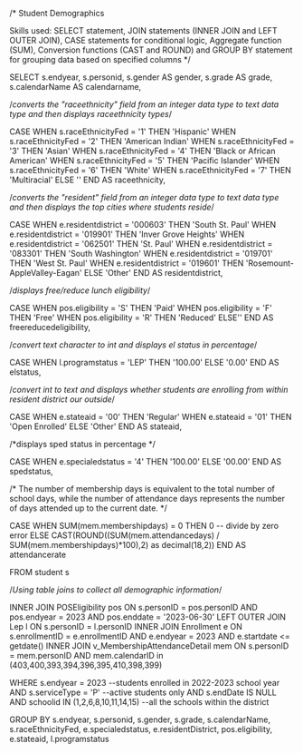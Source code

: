 /* 
Student Demographics

Skills used:
SELECT statement, JOIN statements (INNER JOIN and LEFT OUTER JOIN), CASE statements for conditional logic, Aggregate function (SUM), Conversion functions (CAST and ROUND)
and GROUP BY statement for grouping data based on specified columns
*/


SELECT 
        s.endyear,
        s.personid,
        s.gender AS gender,
        s.grade AS grade,
        s.calendarName AS calendarname,

/*converts the "raceethnicity" field from an integer data type to text data type and then displays raceethnicity types*/

CASE 
        WHEN s.raceEthnicityFed = '1' THEN 'Hispanic'
        WHEN s.raceEthnicityFed = '2' THEN 'American Indian'
        WHEN s.raceEthnicityFed = '3' THEN 'Asian'
        WHEN s.raceEthnicityFed = '4' THEN 'Black or African American'
        WHEN s.raceEthnicityFed = '5' THEN 'Pacific Islander'
        WHEN s.raceEthnicityFed = '6' THEN 'White'
        WHEN s.raceEthnicityFed = '7' THEN 'Multiracial'
        ELSE ''
        END AS raceethnicity,

/*converts the "resident" field from an integer data type to text data type and then displays the top cities where students reside*/
	
CASE
	WHEN e.residentdistrict = '000603' THEN 'South St. Paul'
	WHEN e.residentdistrict = '019901' THEN 'Inver Grove Heights'
	WHEN e.residentdistrict = '062501' THEN 'St. Paul'
	WHEN e.residentdistrict = '083301' THEN 'South Washington'
	WHEN e.residentdistrict = '019701' THEN 'West St. Paul'
	WHEN e.residentdistrict = '019601' THEN 'Rosemount-AppleValley-Eagan'
	ELSE 'Other'
	END AS residentdistrict,

/*displays free/reduce lunch eligibility*/

CASE
	WHEN pos.eligibility = 'S' THEN 'Paid'
	WHEN pos.eligibility = 'F' THEN 'Free'
	WHEN pos.eligibility = 'R' THEN 'Reduced'
	ELSE''
	END AS freereducedeligibility,
 
/*convert text character to int and displays el status in percentage*/

CASE 
	WHEN l.programstatus = 'LEP' THEN '100.00'
	ELSE '0.00'
	END AS elstatus,

/*convert int to text and displays whether students are enrolling from within resident district our outside*/
	
CASE 
	WHEN e.stateaid = '00' THEN 'Regular'
	WHEN e.stateaid = '01' THEN 'Open Enrolled'
	ELSE 'Other'
	END AS stateaid,

/*displays sped status in percentage */

CASE
	WHEN e.specialedstatus = '4' THEN '100.00'
	ELSE '00.00'
	END AS spedstatus,

/*
The number of membership days is equivalent to the total number of school days, 
while the number of attendance days represents the number of days attended up to the current date.
*/
	
CASE
        WHEN SUM(mem.membershipdays) = 0 THEN 0 -- divide by zero error
        ELSE CAST(ROUND((SUM(mem.attendancedays) / SUM(mem.membershipdays)*100),2) as decimal(18,2))
        END AS attendancerate
    
FROM student s	

/*Using table joins to collect all demographic information*/

INNER JOIN POSEligibility pos ON s.personID = pos.personID AND pos.endyear = 2023 AND pos.enddate = '2023-06-30'
LEFT OUTER JOIN Lep l ON s.personID = l.personID
INNER JOIN Enrollment e ON s.enrollmentID = e.enrollmentID AND e.endyear = 2023 AND e.startdate <= getdate()
INNER JOIN v_MembershipAttendanceDetail mem ON s.personID = mem.personID AND mem.calendarID in (403,400,393,394,396,395,410,398,399)

WHERE s.endyear = 2023 --students enrolled in 2022-2023 school year
AND s.serviceType = 'P' --active students only
AND s.endDate IS NULL
AND schoolid IN (1,2,6,8,10,11,14,15) --all the schools within the district

GROUP BY 
        s.endyear,
        s.personid,
        s.gender,
        s.grade,
        s.calendarName,
        s.raceEthnicityFed,
        e.specialedstatus,
        e.residentDistrict,
        pos.eligibility,
        e.stateaid,
        l.programstatus

